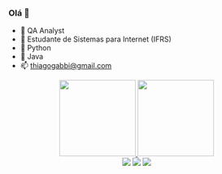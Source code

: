 ### Olá 👋


- 🔭 QA Analyst
- :open_book: Estudante de Sistemas para Internet (IFRS)
- 🌱 Python
- 🌱 Java
- 📫 thiagogabbi@gmail.com




<div align="center">
  <a href="https://github.com/thiagogabbi">
  <img height="150em" src="https://github-readme-stats.vercel.app/api?username=thiagogabbi&show_icons=true&theme=calm&include_all_commits=true&count_private=true"/>
  <img height="150em" src="https://github-readme-stats.vercel.app/api/top-langs/?username=thiagogabbi&layout=compact&langs_count=7&theme=calm"/>
</div>

  <div align= "center"> 
  <a href="https://www.linkedin.com/in/thiago-gabbi/" target="_blank"><img src="https://img.shields.io/badge/-LinkedIn-%230077B5?style=for-the-badge&logo=linkedin&logoColor=white" target="_blank"></a> 
  <a href="https://www.instagram.com/gabbithiago" target="_blank"><img src="https://img.shields.io/badge/-Instagram-%23E4405F?style=for-the-badge&logo=instagram&logoColor=white" target="_blank"></a>
  <a href = "mailto:thiagogabbi@gmail.com"><img src="https://img.shields.io/badge/-Gmail-%23333?style=for-the-badge&logo=gmail&logoColor=white" target="_blank"></a>
 
 

</div>
